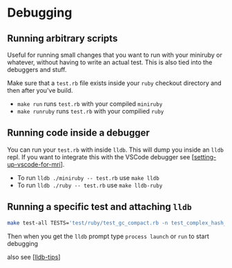 # Debugging

## Running arbitrary scripts

Useful for running small changes that you want to run with your miniruby or
whatever, without having to write an actual test. This is also tied into the
debuggers and stuff.

Make sure that a `test.rb` file exists inside your `ruby` checkout directory and
then after you've build.

- `make run` runs `test.rb` with your compiled `miniruby`
- `make runruby` runs `test.rb` with your compilied `ruby`

## Running code inside a debugger

You can run your `test.rb` with inside `lldb`. This will dump you inside an
`lldb` repl. If you want to integrate this with the VSCode debugger see
[[setting-up-vscode-for-mri]].

- To run `lldb ./miniruby -- test.rb` use `make lldb`
- To run `lldb ./ruby -- test.rb` use `make lldb-ruby`

## Running a specific test and attaching `lldb`

```bash
make test-all TESTS='test/ruby/test_gc_compact.rb -n test_complex_hash_keys' RUNRUBYOPT=--debugger=lldb
```

Then when you get the `lldb` prompt type `process launch` or `run` to start debugging

also see [[lldb-tips]]

[//begin]: # "Autogenerated link references for markdown compatibility"
[setting-up-vscode-for-mri]: setting-up-vscode-for-mri "Setting up VSCode for MRI development"
[lldb-tips]: lldb-tips "Lldb Tips"
[//end]: # "Autogenerated link references"